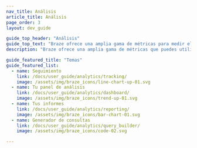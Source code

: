 ```yaml
---
nav_title: Análisis
article_title: Análisis
page_order: 3
layout: dev_guide

guide_top_header: "Análisis"
guide_top_text: "Braze ofrece una amplia gama de métricas para medir el rendimiento de tu campaña. También proporcionamos múltiples funciones de informes y seguimiento para que obtengas las cifras que necesitas.<br><br>Aprovecha los datos Braze para complementar tus esfuerzos de inteligencia empresarial (BI) y análisis en otras plataformas de informes de primera clase utilizando <a href='/docs/user_guide/data_and_analytics/braze_currents/'>Currents</a>, una herramienta de exportación de transmisión de datos que tu equipo puede utilizar para actuar sobre grandes cantidades de datos granulares de los clientes."
description: "Braze ofrece una amplia gama de métricas que puedes utilizar para medir el éxito de tus campañas. También proporcionamos múltiples informes y funciones de seguimiento para asegurarnos de que obtienes las cifras que necesitas." 

guide_featured_title: "Temas"
guide_featured_list:
  - name: Seguimiento
    link: /docs/user_guide/analytics/tracking/
    image: /assets/img/braze_icons/line-chart-up-01.svg
  - name: Tu panel de análisis
    link: /docs/user_guide/analytics/dashboard/
    image: /assets/img/braze_icons/trend-up-01.svg
  - name: Tus informes
    link: /docs/user_guide/analytics/reporting/
    image: /assets/img/braze_icons/bar-chart-01.svg
  - name: Generador de consultas
    link: /docs/user_guide/analytics/query_builder/
    image: /assets/img/braze_icons/code-02.svg

---
```

<br><br>
